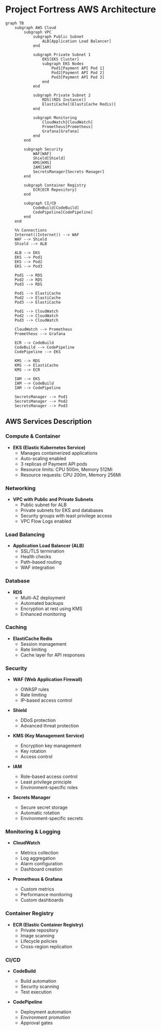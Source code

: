 # Project Fortress AWS Architecture

```mermaid
graph TB
    subgraph AWS Cloud
        subgraph VPC
            subgraph Public Subnet
                ALB[Application Load Balancer]
            end

            subgraph Private Subnet 1
                EKS[EKS Cluster]
                subgraph EKS Nodes
                    Pod1[Payment API Pod 1]
                    Pod2[Payment API Pod 2]
                    Pod3[Payment API Pod 3]
                end
            end

            subgraph Private Subnet 2
                RDS[(RDS Instance)]
                ElastiCache[(ElastiCache Redis)]
            end

            subgraph Monitoring
                CloudWatch[CloudWatch]
                Prometheus[Prometheus]
                Grafana[Grafana]
            end
        end

        subgraph Security
            WAF[WAF]
            Shield[Shield]
            KMS[KMS]
            IAM[IAM]
            SecretsManager[Secrets Manager]
        end

        subgraph Container Registry
            ECR[ECR Repository]
        end

        subgraph CI/CD
            CodeBuild[CodeBuild]
            CodePipeline[CodePipeline]
        end
    end

    %% Connections
    Internet((Internet)) --> WAF
    WAF --> Shield
    Shield --> ALB

    ALB --> EKS
    EKS --> Pod1
    EKS --> Pod2
    EKS --> Pod3

    Pod1 --> RDS
    Pod2 --> RDS
    Pod3 --> RDS

    Pod1 --> ElastiCache
    Pod2 --> ElastiCache
    Pod3 --> ElastiCache

    Pod1 --> CloudWatch
    Pod2 --> CloudWatch
    Pod3 --> CloudWatch

    CloudWatch --> Prometheus
    Prometheus --> Grafana

    ECR --> CodeBuild
    CodeBuild --> CodePipeline
    CodePipeline --> EKS

    KMS --> RDS
    KMS --> ElastiCache
    KMS --> ECR

    IAM --> EKS
    IAM --> CodeBuild
    IAM --> CodePipeline

    SecretsManager --> Pod1
    SecretsManager --> Pod2
    SecretsManager --> Pod3
```

## AWS Services Description

### Compute & Container

- **EKS (Elastic Kubernetes Service)**
  - Manages containerized applications
  - Auto-scaling enabled
  - 3 replicas of Payment API pods
  - Resource limits: CPU 500m, Memory 512Mi
  - Resource requests: CPU 200m, Memory 256Mi

### Networking

- **VPC with Public and Private Subnets**
  - Public subnet for ALB
  - Private subnets for EKS and databases
  - Security groups with least privilege access
  - VPC Flow Logs enabled

### Load Balancing

- **Application Load Balancer (ALB)**
  - SSL/TLS termination
  - Health checks
  - Path-based routing
  - WAF integration

### Database

- **RDS**
  - Multi-AZ deployment
  - Automated backups
  - Encryption at rest using KMS
  - Enhanced monitoring

### Caching

- **ElastiCache Redis**
  - Session management
  - Rate limiting
  - Cache layer for API responses

### Security

- **WAF (Web Application Firewall)**

  - OWASP rules
  - Rate limiting
  - IP-based access control

- **Shield**

  - DDoS protection
  - Advanced threat protection

- **KMS (Key Management Service)**

  - Encryption key management
  - Key rotation
  - Access control

- **IAM**

  - Role-based access control
  - Least privilege principle
  - Environment-specific roles

- **Secrets Manager**
  - Secure secret storage
  - Automatic rotation
  - Environment-specific secrets

### Monitoring & Logging

- **CloudWatch**

  - Metrics collection
  - Log aggregation
  - Alarm configuration
  - Dashboard creation

- **Prometheus & Grafana**
  - Custom metrics
  - Performance monitoring
  - Custom dashboards

### Container Registry

- **ECR (Elastic Container Registry)**
  - Private repository
  - Image scanning
  - Lifecycle policies
  - Cross-region replication

### CI/CD

- **CodeBuild**

  - Build automation
  - Security scanning
  - Test execution

- **CodePipeline**
  - Deployment automation
  - Environment promotion
  - Approval gates
